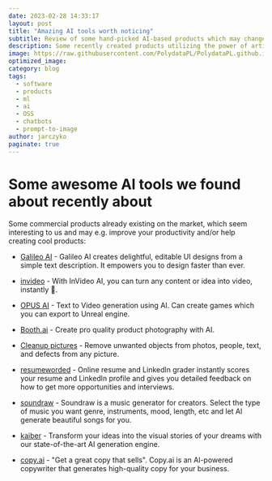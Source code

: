 ```yaml
---
date: 2023-02-28 14:33:17
layout: post
title: "Amazing AI tools worth noticing"
subtitle: Review of some hand-picked AI-based products which may change the world
description: Some recently created products utilizing the power of artificial intelligence
image: https://raw.githubusercontent.com/PolydataPL/PolydataPL.github.io/main/assets/img/uploads/posts/199232564_Data_scientists_working_together_on_the_next_big_thing__super_futuristic__Office_style_and_pixelated.png
optimized_image:
category: blog
tags:
  - software
  - products
  - ml
  - ai
  - OSS
  - chatbots
  - prompt-to-image
author: jarczyko
paginate: true
---
```


# Some awesome AI tools we found about recently about

Some commercial products already existing on the market, which seem interesting to us and may e.g. improve your productivity and/or help creating cool products: 

* [Galileo AI](https://www.usegalileo.ai/) - Galileo AI creates delightful, editable UI designs from a simple text description. It empowers you to design faster than ever.

* [invideo](https://invideo.io/ai/) - With InVideo AI, you can turn any content or idea into video, instantly 🚀.

* [OPUS AI](https://opus.ai/) - Text to Video generation using AI. Can create games which you can export to Unreal engine.

* [Booth.ai](https://www.booth.ai/) - Create pro quality product photography with AI.

* [Cleanup pictures](https://cleanup.pictures/) - Remove unwanted objects from photos, people, text, and defects from any picture.

* [resumeworded](https://www.resumeworded.com) - Online resume and Linkedln grader instantly scores your resume and Linkedln profile and gives you detailed feedback on how to get more opportunities and interviews.

* [soundraw](https://soundraw.io/) - Soundraw is a music generator for creators. Select the type of music you want genre, instruments, mood, length, etc and let Al generate beautiful songs for you.

* [kaiber](https://www.kaiber.ai/) - Transform your ideas into the visual stories of your dreams with our state-of-the-art AI generation engine.

* [copy.ai](https://www.copy.ai/) - "Get a great copy that sells". Copy.ai is an Al-powered copywriter that generates high-quality copy for your business.
